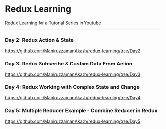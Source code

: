 # Redux Learning

Redux Learning for a Tutorial Series in Youtube

---

### Day 2: Redux Action & State
https://github.com/ManiruzzamanAkash/redux-learning/tree/Day2

### Day 3: Redux Subscribe & Custom Data From Action
https://github.com/ManiruzzamanAkash/redux-learning/tree/Day3

### Day 4: Redux Working with Complex State and Change
https://github.com/ManiruzzamanAkash/redux-learning/tree/Day4

### Day 5: Multiple Reducer Example - Combine Reducer in Redux
https://github.com/ManiruzzamanAkash/redux-learning/tree/Day5